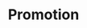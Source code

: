 ---
title: Promotion
path: xp.communications.information
order: 2
type: Team Leader
userID: amVuQGZsYXRsYW5kZ3JvdXAub3Jn
rprs: false
---